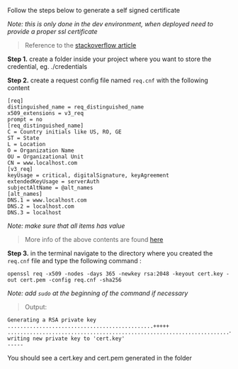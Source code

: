Follow the steps below to generate a self signed certificate_Note: this is only done in the dev environment, when deployed need to provide a proper ssl certificate_> Reference to the [stackoverflow article](https://meta.stackexchange.com/questions/164194/is-there-a-way-to-shorten-stack-overflow-urls)**Step 1.** create a folder inside your project where you want to store the credential, eg. ./credentials**Step 2.** create a request config file named `req.cnf` with the following content```[req]distinguished_name = req_distinguished_namex509_extensions = v3_reqprompt = no[req_distinguished_name]C = Country initials like US, RO, GEST = StateL = LocationO = Organization NameOU = Organizational Unit CN = www.localhost.com[v3_req]keyUsage = critical, digitalSignature, keyAgreementextendedKeyUsage = serverAuthsubjectAltName = @alt_names[alt_names]DNS.1 = www.localhost.comDNS.2 = localhost.comDNS.3 = localhost```_Note: make sure that all items has value_> More info of the above contents are found [here](https://www.globalsign.com/en/blog/what-is-a-certificate-signing-request-csr)**Step 3.** in the terminal navigate to the directory where you created the `req.cnf` file and type the following command :```openssl req -x509 -nodes -days 365 -newkey rsa:2048 -keyout cert.key -out cert.pem -config req.cnf -sha256```_Note: add `sudo` at the beginning of the command if necessary_>Output:```Generating a RSA private key..............................................+++++......................................................................+++++writing new private key to 'cert.key'-----```You should see a cert.key and cert.pem generated in the folder